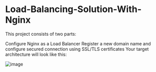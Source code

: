 # Load-Balancing-Solution-With-Nginx
This project consists of two parts:

Configure Nginx as a Load Balancer
Register a new domain name and configure secured connection using SSL/TLS certificates
Your target architecture will look like this:

![image](https://user-images.githubusercontent.com/102925329/233776158-540cfe6c-78ca-4fdf-adc5-d7b9ee57dbbb.png)
